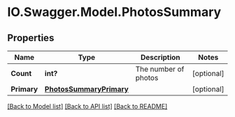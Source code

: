 # IO.Swagger.Model.PhotosSummary
## Properties

Name | Type | Description | Notes
------------ | ------------- | ------------- | -------------
**Count** | **int?** | The number of photos | [optional] 
**Primary** | [**PhotosSummaryPrimary**](PhotosSummaryPrimary.md) |  | [optional] 

[[Back to Model list]](../README.md#documentation-for-models) [[Back to API list]](../README.md#documentation-for-api-endpoints) [[Back to README]](../README.md)

